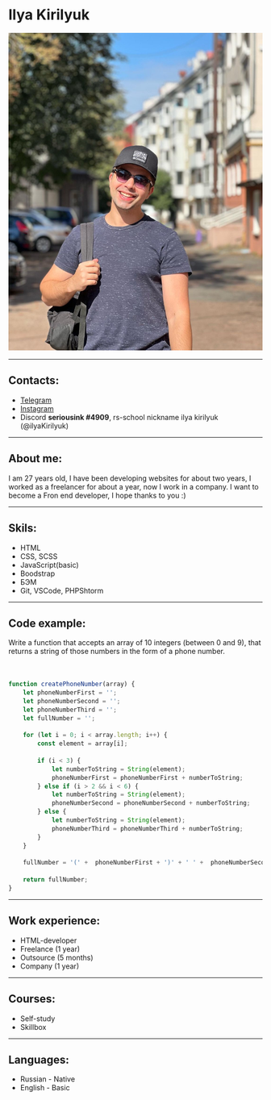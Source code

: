 # Ilya Kirilyuk

![Текст с описанием картинки](images/foto.jpg)

***
## Contacts:

* [Telegram](https://t.me/seriousink "Ссылка на мой Telegram")
* [Instagram](https://www.instagram.com/ilya.kirilyuk/ "Ссылка на мой instagram")
* Discord **seriousink #4909**, rs-school nickname ilya kirilyuk (@ilyaKirilyuk)

***
## About me:

I am 27 years old, I have been developing websites for about two years, I worked as a freelancer for about a year, now I work in a company. I want to become a Fron end developer, I hope thanks to you :)

***

## Skils:

* HTML
* CSS, SCSS
* JavaScript(basic)
* Boodstrap
* БЭМ
* Git, VSCode, PHPShtorm

***

## Code example:

Write a function that accepts an array of 10 integers (between 0 and 9), that returns a string of those numbers in the form of a phone number.

```JavaScript


function createPhoneNumber(array) {
    let phoneNumberFirst = '';
    let phoneNumberSecond = '';
    let phoneNumberThird = '';
    let fullNumber = '';

    for (let i = 0; i < array.length; i++) {
        const element = array[i];

        if (i < 3) {
            let numberToString = String(element);
            phoneNumberFirst = phoneNumberFirst + numberToString;
        } else if (i > 2 && i < 6) {
            let numberToString = String(element);
            phoneNumberSecond = phoneNumberSecond + numberToString;
        } else {
            let numberToString = String(element);
            phoneNumberThird = phoneNumberThird + numberToString;
        }
    }

    fullNumber = '(' +  phoneNumberFirst + ')' + ' ' +  phoneNumberSecond + '-' + phoneNumberThird;
    
    return fullNumber;
}
```

***

## Work experience:

* HTML-developer
 * Freelance (1 year)
 * Outsource (5 months)
 * Company (1 year)

 ***

## Courses:

* Self-study
* Skillbox

***

## Languages:

* Russian - Native
* English - Basic